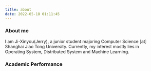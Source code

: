 ```yaml
---
title: about
date: 2022-05-18 01:11:45
---
```


### About me
I am Ji-Xinyou(Jerry), a junior student majoring Computer Science [at] Shanghai Jiao Tong University. Currently, my interest mostly lies in Operating System, Distributed System and Machine Learning.

### Academic Performance
